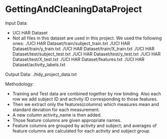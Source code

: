# GettingAndCleaningDataProject

Input Data:
* UCI HAR Dataset
* Not all files in this dataset are used in this project. We used the following ones:
	./UCI HAR Dataset/train/subject_train.txt
	./UCI HAR Dataset/train/y_train.txt
	./UCI HAR Dataset/train/X_train.txt
	./UCI HAR Dataset/test/subject_test.txt
	./UCI HAR Dataset/test/y_test.txt
	./UCI HAR Dataset/test/X_test.txt
	./UCI HAR Dataset/features.txt
	./UCI HAR Dataset/activity_labels.txt

Output Data:
./tidy_project_data.txt

Methodology:
* Training and Test data are combined together by row binding. Also each row we add subject ID and activity ID corresponding to those features.
* Then we extract only the features(columns) which measures mean and standard deviation for each measurement. 
* A new column activity_name is then added.
* Those feature columns are given appropriate names.
* Feature columns are grouped by activity and subject; and averages of feature columns are calculated for each activity and subject group.
	
